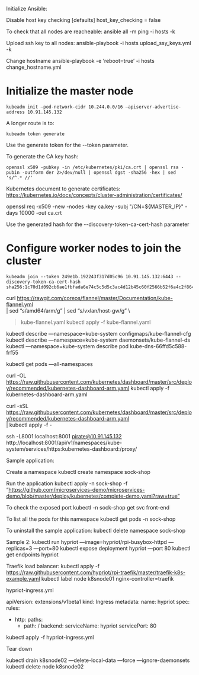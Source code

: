 
Initialize Ansible:

Disable host key checking
[defaults]
host_key_checking = false


To check that all nodes are reacheable:
ansible all -m ping -i hosts -k

Upload ssh key to all nodes:
ansible-playbook -i hosts upload_ssy_keys.yml -k

Change hostname
ansible-playbook -e ‘reboot=true’ -i hosts change_hostname.yml



# Initialize the master node
```
kubeadm init —pod-network-cidr 10.244.0.0/16 —apiserver-advertise-address 10.91.145.132
```

A longer route is to:
```
kubeadm token generate
```

Use the generate token for the --token parameter.

To generate the CA key hash:
```
openssl x509 -pubkey -in /etc/kubernetes/pki/ca.crt | openssl rsa -pubin -outform der 2>/dev/null | openssl dgst -sha256 -hex | sed 's/^.* //'
```

Kubernetes document to generate certificates:
https://kubernetes.io/docs/concepts/cluster-administration/certificates/

openssl req -x509 -new -nodes -key ca.key -subj "/CN=${MASTER_IP}" -days 10000 -out ca.crt

Use the generated hash for the --discovery-token-ca-cert-hash parameter

# Configure worker nodes to join the cluster
```
kubeadm join --token 249e1b.192243f317d05c96 10.91.145.132:6443 --discovery-token-ca-cert-hash sha256:1c70d1d092cb6ae1fbfada6e74c5c5d5c3ac4d12b45c60f2566b52f6a4c2f864
```

curl https://rawgit.com/coreos/flannel/master/Documentation/kube-flannel.yml \
|  sed “s/amd64/arm/g” | sed “s/vxlan/host-gw/g” \
  > kube-flannel.yaml
kubectl apply -f kube-flannel.yaml

kubectl describe —namespace=kube-system configmaps/kube-flannel-cfg
kubectl describe —namespace=kube-system daemonsets/kube-flannel-ds
kubectl —namespace=kube-system describe pod kube-dns-66ffd5c588-frf55

kubectl get pods —all-namespaces

curl -OL https://raw.githubusercontent.com/kubernetes/dashboard/master/src/deploy/recommended/kubernetes-dashboard-arm.yaml
kubectl apply -f kubernetes-dashboard-arm.yaml

curl -sSL \
  https://raw.githubusercontent.com/kubernetes/dashboard/master/src/deploy/recommended/kubernetes-dashboard-arm.yaml \
  | kubectl apply -f -

ssh -L8001:localhost:8001 pirate@10.91.145.132
http://localhost:8001/api/v1/namespaces/kube-system/services/https:kubernetes-dashboard:/proxy/



Sample application:

Create a namespace
kubectl create namespace sock-shop

Run the application
kubectl apply -n sock-shop -f “https://github.com/microservices-demo/microservices-demo/blob/master/deploy/kubernetes/complete-demo.yaml?raw=true”

To check the exposed port
kubectl -n sock-shop get svc front-end

To list all the pods for this namespace
kubectl get pods -n sock-shop

To uninstall the sample application:
kubectl delete namespace sock-shop



Sample 2:
kubectl run hypriot —image=hypriot/rpi-busybox-httpd —replicas=3 —port=80
kubectl expose deployment hypriot —port 80
kubectl get endpoints hypriot

Traefik load balancer:
kubectl apply -f https://raw.githubusercontent.com/hypriot/rpi-traefik/master/traefik-k8s-example.yaml
kubectl label node k8snode01 nginx-controller=traefik

hypriot-ingress.yml

apiVersion: extensions/v1beta1
kind: Ingress
metadata:
  name: hypriot
spec:
  rules:
  - http:
      paths:
      - path: /
        backend:
          serviceName: hypriot
          servicePort: 80

kubectl apply -f hypriot-ingress.yml




Tear down

kubectl drain k8snode02 —delete-local-data —force —ignore-daemonsets
kubectl delete node k8snode02
